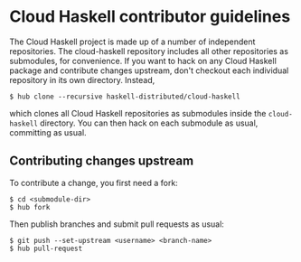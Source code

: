# Cloud Haskell contributor guidelines

The Cloud Haskell project is made up of a number of independent
repositories. The cloud-haskell repository includes all other
repositories as submodules, for convenience. If you want to hack on
any Cloud Haskell package and contribute changes upstream, don't
checkout each individual repository in its own directory. Instead,

```
$ hub clone --recursive haskell-distributed/cloud-haskell
```

which clones all Cloud Haskell repositories as submodules inside the
`cloud-haskell` directory. You can then hack on each submodule as
usual, committing as usual.

## Contributing changes upstream

To contribute a change, you first need a fork:

```
$ cd <submodule-dir>
$ hub fork
```

Then publish branches and submit pull requests as usual:

```
$ git push --set-upstream <username> <branch-name>
$ hub pull-request
```
